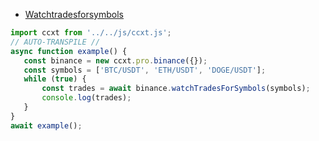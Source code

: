 - [Watchtradesforsymbols](./examples/js/)


 ```javascript
 import ccxt from '../../js/ccxt.js';
// AUTO-TRANSPILE //
async function example() {
    const binance = new ccxt.pro.binance({});
    const symbols = ['BTC/USDT', 'ETH/USDT', 'DOGE/USDT'];
    while (true) {
        const trades = await binance.watchTradesForSymbols(symbols);
        console.log(trades);
    }
}
await example();
 
```